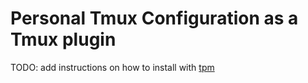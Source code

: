 # Personal Tmux Configuration as a Tmux plugin

TODO: add instructions on how to install with [tpm](https://github.com/tmux-plugins/tpm)
